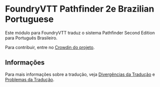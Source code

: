 # FoundryVTT Pathfinder 2e Brazilian Portuguese

Este módulo para FoundryVTT traduz o sistema Pathfinder Second Edition para Português Brasileiro.

Para contribuir, entre no [Crowdin do projeto](https://fvtt.crowdin.com/pf2e).

## Informações
Para mais informações sobre a tradução, veja [Divergências da Tradução](https://github.com/mclemente/fvtt-ptbr-pf2e-translation/discussions/9) e [Problemas da Tradução](https://github.com/mclemente/fvtt-ptbr-pf2e-translation/discussions/10).
